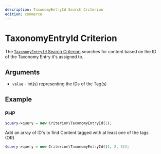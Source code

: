 ```yaml
---
description: TaxonomyEntryId Search Criterion
edition: commerce
---
```


# TaxonomyEntryId Criterion

The [`TaxonomyEntryId` Search Criterion](../../api/php_api/php_api_reference/classes/Ibexa-Contracts-Taxonomy-Search-Query-Criterion-TaxonomyEntryId.html) searches for content based on the ID of the Taxonomy Entry it's assigned to.

## Arguments

- `value` - int(s) representing the IDs of the Tag(s)

## Example

### PHP

``` php
$query->query = new Criterion\TaxonomyEntryId(1);
```

Add an array of ID's to find Content tagged with at least one of the tags (OR).

```php
$query->query = new Criterion\TaxonomyEntryId([1, 2, 3]);
```

